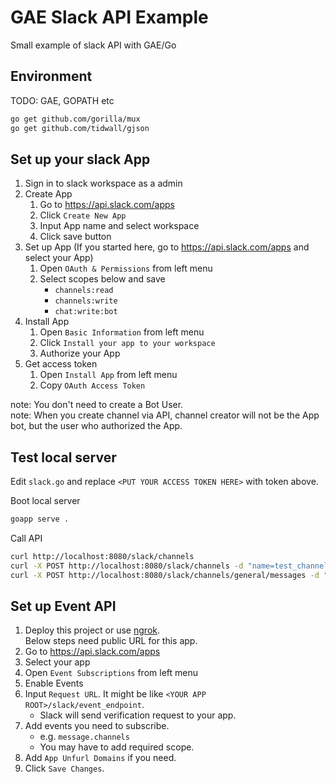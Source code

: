 # GAE Slack API Example

Small example of slack API with GAE/Go

## Environment

TODO: GAE, GOPATH etc

```bash
go get github.com/gorilla/mux
go get github.com/tidwall/gjson
```

## Set up your slack App

1. Sign in to slack workspace as a admin
1. Create App
    1. Go to <https://api.slack.com/apps>
    1. Click `Create New App`
    1. Input App name and select workspace
    1. Click save button
1. Set up App (If you started here, go to <https://api.slack.com/apps> and select your App)
    1. Open `OAuth & Permissions` from left menu
    1. Select scopes below and save
        * `channels:read`
        * `channels:write`
        * `chat:write:bot`
1. Install App
    1. Open `Basic Information` from left menu
    1. Click `Install your app to your workspace`
    1. Authorize your App
1. Get access token
    1. Open `Install App` from left menu
    1. Copy `OAuth Access Token`

note: You don't need to create a Bot User.  
note: When you create channel via API, channel creator will not be the App bot, but the user who authorized the App.

## Test local server

Edit `slack.go` and replace `<PUT YOUR ACCESS TOKEN HERE>` with token above.

Boot local server

```bash
goapp serve .
```

Call API

```bash
curl http://localhost:8080/slack/channels
curl -X POST http://localhost:8080/slack/channels -d "name=test_channel"
curl -X POST http://localhost:8080/slack/channels/general/messages -d "text=MY_MESSAGE"
```

## Set up Event API

1. Deploy this project or use [ngrok](https://ngrok.com/).  
Below steps need public URL for this app.
1. Go to <https://api.slack.com/apps>
1. Select your app
1. Open `Event Subscriptions` from left menu
1. Enable Events
1. Input `Request URL`. It might be like `<YOUR APP ROOT>/slack/event_endpoint`.
    * Slack will send verification request to your app.
1. Add events you need to subscribe.
    * e.g. `message.channels`
    * You may have to add required scope.
1. Add `App Unfurl Domains` if you need.
1. Click `Save Changes`.
